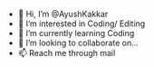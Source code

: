 - 👋 Hi, I’m @AyushKakkar
- 👀 I’m interested in Coding/ Editing
- 🌱 I’m currently learning Coding
- 💞️ I’m looking to collaborate on...
- 📫 Reach me through mail

<!---
AyushKakkar/AyushKakkar is a ✨ special ✨ repository because its `README.md` (this file) appears on your GitHub profile.
You can click the Preview link to take a look at your changes.
--->
